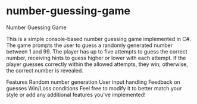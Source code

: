 # number-guessing-game
Number Guessing Game

This is a simple console-based number guessing game implemented in C#. The game prompts the user to guess a randomly generated number between 1 and 99. The player has up to five attempts to guess the correct number, receiving hints to guess higher or lower with each attempt. If the player guesses correctly within the allowed attempts, they win; otherwise, the correct number is revealed.

Features
Random number generation
User input handling
Feedback on guesses
Win/Loss conditions
Feel free to modify it to better match your style or add any additional features you've implemented!




